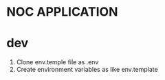 # NOC APPLICATION

# dev

1. Clone env.temple file as .env
2. Create environment variables as like env.template

